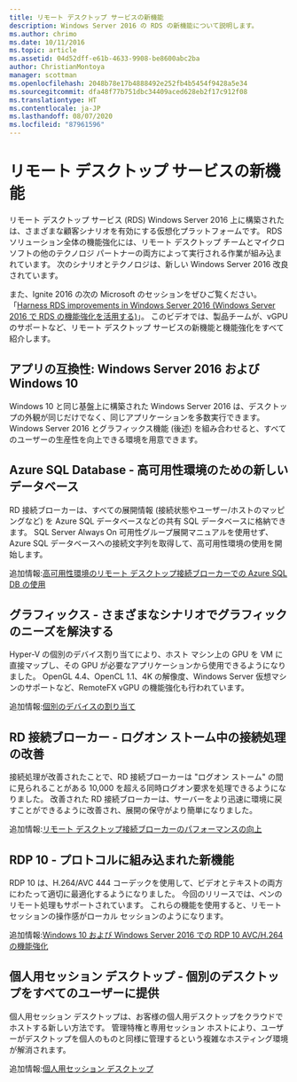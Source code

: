 ```yaml
---
title: リモート デスクトップ サービスの新機能
description: Windows Server 2016 の RDS の新機能について説明します。
ms.author: chrimo
ms.date: 10/11/2016
ms.topic: article
ms.assetid: 04d52dff-e61b-4633-9908-be8600abc2ba
author: ChristianMontoya
manager: scottman
ms.openlocfilehash: 2048b78e17b4888492e252fb4b5454f9428a5e34
ms.sourcegitcommit: dfa48f77b751dbc34409aced628eb2f17c912f08
ms.translationtype: HT
ms.contentlocale: ja-JP
ms.lasthandoff: 08/07/2020
ms.locfileid: "87961596"
---
```

# <a name="whats-new-in-remote-desktop-services"></a>リモート デスクトップ サービスの新機能

リモート デスクトップ サービス (RDS) Windows Server 2016 上に構築されたは、さまざまな顧客シナリオを有効にする仮想化プラットフォームです。 RDS ソリューション全体の機能強化には、リモート デスクトップ チームとマイクロソフトの他のテクノロジ パートナーの両方によって実行される作業が組み込まれています。 次のシナリオとテクノロジは、新しい Windows Server 2016 改良されています。

また、Ignite 2016 の次の Microsoft のセッションをぜひご覧ください。「[Harness RDS improvements in Windows Server 2016 (Windows Server 2016 で RDS の機能強化を活用する)](https://channel9.msdn.com/Events/Ignite/2016/BRK3098)」。 このビデオでは、製品チームが、vGPU のサポートなど、リモート デスクトップ サービスの新機能と機能強化をすべて紹介します。

## <a name="app-compatibility---windows-server-2016-and-windows-10"></a>アプリの互換性: Windows Server 2016 および Windows 10
Windows 10 と同じ基盤上に構築された Windows Server 2016 は、デスクトップの外観が同じだけでなく、同じアプリケーションを多数実行できます。 Windows Server 2016 とグラフィックス機能 (後述) を組み合わせると、すべてのユーザーの生産性を向上できる環境を用意できます。

## <a name="azure-sql-database---the-new-database-for-your-highly-available-environment"></a>Azure SQL Database - 高可用性環境のための新しいデータベース
RD 接続ブローカーは、すべての展開情報 (接続状態やユーザー/ホストのマッピングなど) を Azure SQL データベースなどの共有 SQL データベースに格納できます。 SQL Server Always On 可用性グループ展開マニュアルを使用せず、Azure SQL データベースへの接続文字列を取得して、高可用性環境の使用を開始します。

追加情報:[高可用性環境のリモート デスクトップ接続ブローカーでの Azure SQL DB の使用](https://techcommunity.microsoft.com/t5/microsoft-security-and/new-windows-server-2016-capability-use-azure-sql-db-for-your/ba-p/249787)

## <a name="graphics---solving-graphics-needs-across-various-scenarios"></a>グラフィックス - さまざまなシナリオでグラフィックのニーズを解決する
Hyper-V の個別のデバイス割り当てにより、ホスト マシン上の GPU を VM に直接マップし、その GPU が必要なアプリケーションから使用できるようになりました。 OpenGL 4.4、OpenCL 1.1、4K の解像度、Windows Server 仮想マシンのサポートなど、RemoteFX vGPU の機能強化も行われています。

追加情報:[個別のデバイスの割り当て](https://techcommunity.microsoft.com/t5/virtualization/bg-p/Virtualization)

## <a name="rd-connection-broker---improved-connection-handling-during-logon-storms"></a>RD 接続ブローカー - ログオン ストーム中の接続処理の改善
接続処理が改善されたことで、RD 接続ブローカーは "ログオン ストーム" の間に見られることがある 10,000 を超える同時ログオン要求を処理できるようになりました。 改善された RD 接続ブローカーは、サーバーをより迅速に環境に戻すことができるように改善され、展開の保守がより簡単になりました。

追加情報:[リモート デスクトップ接続ブローカーのパフォーマンスの向上](https://techcommunity.microsoft.com/t5/microsoft-security-and/improved-remote-desktop-connection-broker-performance-with/ba-p/249559)

## <a name="rdp-10---new-capabilities-built-into-the-protocol"></a>RDP 10 - プロトコルに組み込まれた新機能
RDP 10 は、H.264/AVC 444 コーデックを使用して、ビデオとテキストの両方にわたって適切に最適化するようになりました。 今回のリリースでは、ペンのリモート処理もサポートされています。 これらの機能を使用すると、リモート セッションの操作感がローカル セッションのようになります。

追加情報:[Windows 10 および Windows Server 2016 での RDP 10 AVC/H.264 の機能強化](https://techcommunity.microsoft.com/t5/microsoft-security-and/remote-desktop-protocol-rdp-10-avc-h-264-improvements-in-windows/ba-p/249588)

## <a name="personal-session-desktops---providing-individual-desktops-to-any-end-user"></a>個人用セッション デスクトップ - 個別のデスクトップをすべてのユーザーに提供
個人用セッション デスクトップは、お客様の個人用デスクトップをクラウドでホストする新しい方法です。 管理特権と専用セッション ホストにより、ユーザーがデスクトップを個人のものと同様に管理するという複雑なホスティング環境が解消されます。

追加情報:[個人用セッション デスクトップ](rds-personal-session-desktops.md)
